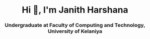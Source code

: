 <h1 align="center">Hi 👋, I'm Janith Harshana</h1>
<h3 align="center">Undergraduate at Faculty of Computing and Technology, University of Kelaniya</h3>
